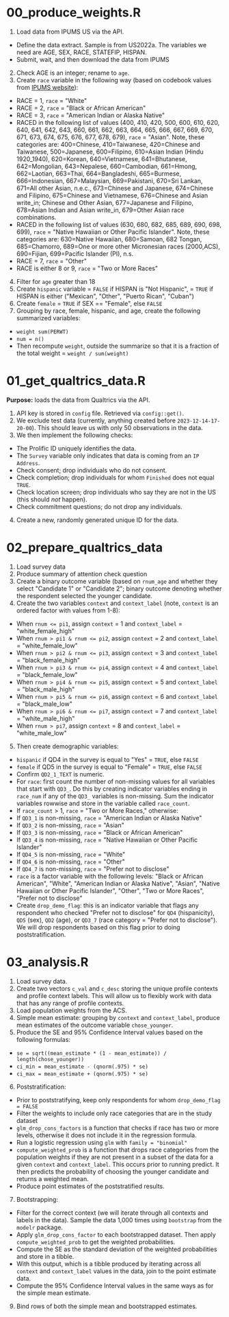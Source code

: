 # 00_produce_weights.R
1. Load data from IPUMS US via the API.
- Define the data extract. Sample is from US2022a. The variables we need are AGE, SEX, RACE, STATEFIP, HISPAN.
- Submit, wait, and then download the data from IPUMS
2. Check AGE is an integer; rename to `age`.
3. Create `race` variable in the following way (based on codebook values from [IPUMS website](https://usa.ipums.org/usa-action/variables/RACE#description_section)):
- RACE = 1, `race` = "White"
- RACE = 2, `race` = "Black or African American"
- RACE = 3, `race` = "American Indian or Alaska Native"
- RACED in the following list of values (400, 410, 420, 500, 600, 610, 620, 640, 641, 642, 643, 660, 661, 662, 663, 664, 665, 666, 667, 669, 670, 671, 673, 674, 675, 676, 677, 678, 679), `race` = "Asian". Note, these categories are: 400=Chinese, 410=Taiwanese, 420=Chinese and Taiwanese, 500=Japanese, 600=Filipino, 610=Asian Indian (Hindu 1920_1940), 620=Korean, 640=Vietnamese, 641=Bhutanese, 642=Mongolian, 643=Nepalese, 660=Cambodian, 661=Hmong, 662=Laotian, 663=Thai, 
664=Bangladeshi, 665=Burmese, 666=Indonesian, 667=Malaysian, 669=Pakistani, 670=Sri Lankan, 671=All other Asian, n.e.c., 673=Chinese and Japanese, 674=Chinese and Filipino, 675=Chinese and Vietnamese, 676=Chinese and Asian write_in; Chinese and Other Asian, 677=Japanese and Filipino, 678=Asian Indian and Asian write_in, 679=Other Asian race combinations.
- RACED in the following list of values (630, 680, 682, 685, 689, 690, 698, 699), `race` = "Native Hawaiian or Other Pacific Islander". Note, these categories are: 630=Native Hawaiian, 680=Samoan, 682	Tongan, 685=Chamorro, 689=One or more other Micronesian races (2000,ACS), 690=Fijian, 699=Pacific Islander (PI), n.s.
- RACE = 7, `race` = "Other"
- RACE is either 8 or 9, `race` = "Two or More Races"
4. Filter for `age` greater than 18
5. Create `hispanic` variable = `FALSE` if HISPAN is "Not Hispanic", = `TRUE` if HISPAN is either ("Mexican", "Other", "Puerto Rican", "Cuban")
6. Create `female` = `TRUE` if SEX == "Female", else `FALSE`
7. Grouping by race, female, hispanic, and age, create the following summarized variables:
- `weight sum(PERWT)`
- `num = n()`
- Then recompute `weight`, outside the summarize so that it is a fraction of the total weight =  `weight / sum(weight)`

# 01_get_qualtrics_data.R

**Purpose:** loads the data from Qualtrics via the API.

1. API key is stored in `config` file. Retrieved via `config::get()`.
2. We exclude test data (currently, anything created before `2023-12-14-17-20-00`). This should leave us with only 50 observations in the data.
3. We then implement the following checks:
- The Prolific ID uniquely identifies the data.
- The `Survey` variable only indicates that data is coming from an `IP Address`.
- Check consent; drop individuals who do not consent.
- Check completion; drop individuals for whom `Finished` does not equal `TRUE`.
- Check location screen; drop individuals who say they are not in the US (this should *not* happen).
- Check commitment questions; do not drop any individuals.
4. Create a new, randomly generated unique ID for the data.

# 02_prepare_qualtrics_data

1. Load survey data
2. Produce summary of attention check question
3. Create a binary outcome variable (based on `rnum_age` and whether they select "Candidate 1" or "Candidate 2"; binary outcome denoting whether the respondent selected the younger candidate.
4. Create the two variables `context` and `context_label` (note, `context` is an ordered factor with values from 1-8):
- When `rnum <= pi1`, assign `context` = 1 and `context_label` = "white_female_high"
- When `rnum > pi1 & rnum <= pi2`, assign `context` = 2 and `context_label` = "white_female_low"
- When `rnum > pi2 & rnum <= pi3`, assign `context` = 3 and `context_label` = "black_female_high"
- When `rnum > pi3 & rnum <= pi4`, assign `context` = 4 and `context_label` = "black_female_low"
- When `rnum > pi4 & rnum <= pi5`, assign `context` = 5 and `context_label` = "black_male_high"
- When `rnum > pi5 & rnum <= pi6`, assign `context` = 6 and `context_label` = "black_male_low"
- When `rnum > pi6 & rnum <= pi7`, assign `context` = 7 and `context_label` = "white_male_high"
- When `rnum > pi7`, assign `context` = 8 and `context_label` = "white_male_low"
5. Then create demographic variables:
- `hispanic` if QD4 in the survey is equal to "Yes" = `TRUE`, else `FALSE`
- `female` if QD5 in the survey is equal to "Female" = `TRUE`, else `FALSE`
- Confirm `QD2_1_TEXT` is numeric.
- For `race`: first count the number of non-missing values for all variables that start with `QD3_`. Do this by creating indicator variables ending in `race_num` if any of the `QD3_` variables is non-missing. Sum the indicator variables rowwise and store in the variable called `race_count`.
- If `race_count` > 1, `race` = "Two or More Races," otherwise:
- If `QD3_1` is non-missing, `race` = "American Indian or Alaska Native"
- If `QD3_2` is non-missing, `race` = "Asian"
- If `QD3_3` is non-missing, `race` = "Black or African American"
- If `QD3_4` is non-missing, `race` = "Native Hawaiian or Other Pacific Islander"
- If `QD4_5` is non-missing, `race` = "White"
- If `QD4_6` is non-missing, `race` = "Other"
- If `QD4_7` is non-missing, `race` = "Prefer not to disclose"
- `race` is a factor variable with the following levels: "Black or African American", "White", "American Indian or Alaska Native", "Asian", "Native Hawaiian or Other Pacific Islander", "Other", "Two or More Races", "Prefer not to disclose"
- Create `drop_demo_flag`: this is an indicator variable that flags any respondent who checked "Prefer not to disclose" for `QD4` (hispanicity), `QD5` (sex), `QD2` (age), or `QD3_7` (race category = "Prefer not to disclose"). We will drop respondents based on this flag prior to doing poststratification.

# 03_analysis.R
1. Load survey data.
2. Create two vectors `c_val` and `c_desc` storing the unique profile contexts and profile context labels. This will allow us to flexibly work with data that has any range of profile contexts.
3. Load population weights from the ACS.
4. Simple mean estimate: grouping by `context` and `context_label`, produce mean estimates of the outcome variable `chose_younger`.
5. Produce the SE and 95% Confidence Interval values based on the following formulas:
- `se = sqrt((mean_estimate * (1 - mean_estimate)) / length(chose_younger))`
- `ci_min = mean_estimate - (qnorm(.975) * se)`
- `ci_max = mean_estimate + (qnorm(.975) * se)`
6. Poststratification:
- Prior to poststratifying, keep only respondents for whom `drop_demo_flag = FALSE`
- Filter the weights to include only race categories that are in the study dataset
- `glm_drop_cons_factors` is a function that checks if race has two or more levels, otherwise it does not include it in the regression formula.
- Run a logistic regression using `glm` with `family = "binomial"`
- `compute_weighted_prob` is a function that drops race categories from the population weights if they are not present in a subset of the data for a given `context` and `context_label`. This occurs prior to running predict. It then predicts the probability of choosing the younger candidate and returns a weighted mean.
- Produce point estimates of the poststratified results.
7. Bootstrapping:
- Filter for the correct context (we will iterate through all contexts and labels in the data). Sample the data 1,000 times using `bootstrap` from the `modelr` package.
- Apply `glm_drop_cons_factor` to each bootstrapped dataset. Then apply `compute_weighted_prob` to get the weighted probabilities.
- Compute the SE as the standard deviation of the weighted probabilities and store in a tibble.
- With this output, which is a tibble produced by iterating across all `context` and `context_label` values in the data, join to the point estimate data.
- Compute the 95% Confidence Interval values in the same ways as for the simple mean estimate.
9. Bind rows of both the simple mean and bootstrapped estimates.
